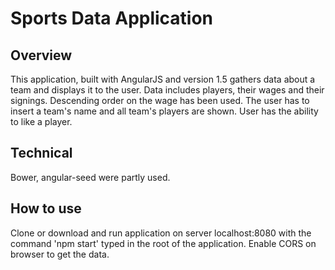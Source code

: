 # Sports Data Application

## Overview
This application, built with AngularJS and version 1.5 gathers data about a team and displays it to the user.
Data includes players, their wages and their signings. Descending order on the wage has been used.
The user has to insert a team's name and all team's players are shown. User has the ability to like a player.

## Technical
Bower, angular-seed were partly used.

## How to use
Clone or download and run application on server localhost:8080 with the command 'npm start' typed in the root of the application. Enable CORS on browser to get the data.




